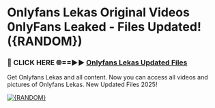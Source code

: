 # Onlyfans Lekas Original Videos 0nlyFans Leaked - Files Updated! ({RANDOM})

<h3>🔴 CLICK HERE 🌐==►► <a href="https://betterlinks.top/A2PfLJ" rel="nofollow">Onlyfans Lekas Updated Files</a></h3>

Get Onlyfans Lekas and all content. Now you can access all videos and pictures of Onlyfans Lekas. New Updated Files 2025!

[![{RANDOM}](https://i.imgur.com/ppqm5kG.gif)](https://betterlinks.top/A2PfLJ)